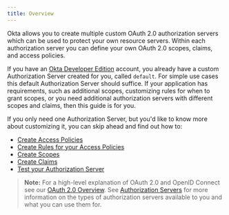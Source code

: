 ```yaml
---
title: Overview
---
```


Okta allows you to create multiple custom OAuth 2.0 authorization servers which can be used to protect your own resource servers. Within each authorization server you can define your own OAuth 2.0 scopes, claims, and access policies.

If you have an [Okta Developer Edition](https://developer.okta.com/signup/) account, you already have a custom Authorization Server created for you, called `default`. For simple use cases this default Authorization Server should suffice. If your application has requirements, such as additional scopes, customizing rules for when to grant scopes, or you need additional authorization servers with different scopes and claims, then this guide is for you.

If you only need one Authorization Server, but you'd like to know more about customizing it, you can skip ahead and find out how to:

- [Create Access Policies](/docs/guides/customize-authz-server/create-access-policies/)
- [Create Rules for your Access Policies](/docs/guides/customize-authz-server/create-rules-for-policy/)
- [Create Scopes](/docs/guides/customize-authz-server/create-scopes/)
- [Create Claims](/docs/guides/customize-authz-server/create-claims/)
- [Test your Authorization Server](/docs/guides/customize-authz-server/test-authz-server/)

> **Note:** For a high-level explanation of OAuth 2.0 and OpenID Connect see our [OAuth 2.0 Overview](/docs/concepts/auth-overview/). See [Authorization Servers](/docs/concepts/auth-servers) for more information on the types of authorization servers available to you and what you can use them for.

<NextSectionLink/>
